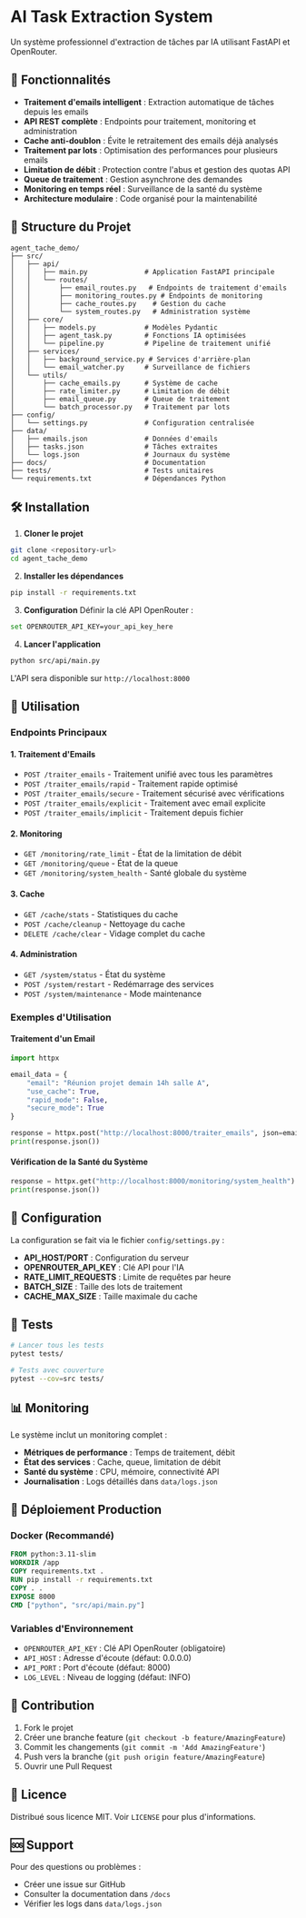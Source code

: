 # AI Task Extraction System

Un système professionnel d'extraction de tâches par IA utilisant FastAPI et OpenRouter.

## 🚀 Fonctionnalités

- **Traitement d'emails intelligent** : Extraction automatique de tâches depuis les emails
- **API REST complète** : Endpoints pour traitement, monitoring et administration
- **Cache anti-doublon** : Évite le retraitement des emails déjà analysés
- **Traitement par lots** : Optimisation des performances pour plusieurs emails
- **Limitation de débit** : Protection contre l'abus et gestion des quotas API
- **Queue de traitement** : Gestion asynchrone des demandes
- **Monitoring en temps réel** : Surveillance de la santé du système
- **Architecture modulaire** : Code organisé pour la maintenabilité

## 📁 Structure du Projet

```
agent_tache_demo/
├── src/
│   ├── api/
│   │   ├── main.py              # Application FastAPI principale
│   │   └── routes/
│   │       ├── email_routes.py   # Endpoints de traitement d'emails
│   │       ├── monitoring_routes.py # Endpoints de monitoring
│   │       ├── cache_routes.py    # Gestion du cache
│   │       └── system_routes.py   # Administration système
│   ├── core/
│   │   ├── models.py            # Modèles Pydantic
│   │   ├── agent_task.py        # Fonctions IA optimisées
│   │   └── pipeline.py          # Pipeline de traitement unifié
│   ├── services/
│   │   ├── background_service.py # Services d'arrière-plan
│   │   └── email_watcher.py     # Surveillance de fichiers
│   └── utils/
│       ├── cache_emails.py      # Système de cache
│       ├── rate_limiter.py      # Limitation de débit
│       ├── email_queue.py       # Queue de traitement
│       └── batch_processor.py   # Traitement par lots
├── config/
│   └── settings.py              # Configuration centralisée
├── data/
│   ├── emails.json              # Données d'emails
│   ├── tasks.json               # Tâches extraites
│   └── logs.json                # Journaux du système
├── docs/                        # Documentation
├── tests/                       # Tests unitaires
└── requirements.txt             # Dépendances Python
```

## 🛠️ Installation

1. **Cloner le projet**
```bash
git clone <repository-url>
cd agent_tache_demo
```

2. **Installer les dépendances**
```bash
pip install -r requirements.txt
```

3. **Configuration**
Définir la clé API OpenRouter :
```bash
set OPENROUTER_API_KEY=your_api_key_here
```

4. **Lancer l'application**
```bash
python src/api/main.py
```

L'API sera disponible sur `http://localhost:8000`

## 📖 Utilisation

### Endpoints Principaux

#### 1. Traitement d'Emails
- `POST /traiter_emails` - Traitement unifié avec tous les paramètres
- `POST /traiter_emails/rapid` - Traitement rapide optimisé
- `POST /traiter_emails/secure` - Traitement sécurisé avec vérifications
- `POST /traiter_emails/explicit` - Traitement avec email explicite
- `POST /traiter_emails/implicit` - Traitement depuis fichier

#### 2. Monitoring
- `GET /monitoring/rate_limit` - État de la limitation de débit
- `GET /monitoring/queue` - État de la queue
- `GET /monitoring/system_health` - Santé globale du système

#### 3. Cache
- `GET /cache/stats` - Statistiques du cache
- `POST /cache/cleanup` - Nettoyage du cache
- `DELETE /cache/clear` - Vidage complet du cache

#### 4. Administration
- `GET /system/status` - État du système
- `POST /system/restart` - Redémarrage des services
- `POST /system/maintenance` - Mode maintenance

### Exemples d'Utilisation

#### Traitement d'un Email
```python
import httpx

email_data = {
    "email": "Réunion projet demain 14h salle A",
    "use_cache": True,
    "rapid_mode": False,
    "secure_mode": True
}

response = httpx.post("http://localhost:8000/traiter_emails", json=email_data)
print(response.json())
```

#### Vérification de la Santé du Système
```python
response = httpx.get("http://localhost:8000/monitoring/system_health")
print(response.json())
```

## 🔧 Configuration

La configuration se fait via le fichier `config/settings.py` :

- **API_HOST/PORT** : Configuration du serveur
- **OPENROUTER_API_KEY** : Clé API pour l'IA
- **RATE_LIMIT_REQUESTS** : Limite de requêtes par heure
- **BATCH_SIZE** : Taille des lots de traitement
- **CACHE_MAX_SIZE** : Taille maximale du cache

## 🧪 Tests

```bash
# Lancer tous les tests
pytest tests/

# Tests avec couverture
pytest --cov=src tests/
```

## 📊 Monitoring

Le système inclut un monitoring complet :

- **Métriques de performance** : Temps de traitement, débit
- **État des services** : Cache, queue, limitation de débit
- **Santé du système** : CPU, mémoire, connectivité API
- **Journalisation** : Logs détaillés dans `data/logs.json`

## 🚀 Déploiement Production

### Docker (Recommandé)
```dockerfile
FROM python:3.11-slim
WORKDIR /app
COPY requirements.txt .
RUN pip install -r requirements.txt
COPY . .
EXPOSE 8000
CMD ["python", "src/api/main.py"]
```

### Variables d'Environnement
- `OPENROUTER_API_KEY` : Clé API OpenRouter (obligatoire)
- `API_HOST` : Adresse d'écoute (défaut: 0.0.0.0)
- `API_PORT` : Port d'écoute (défaut: 8000)
- `LOG_LEVEL` : Niveau de logging (défaut: INFO)

## 🤝 Contribution

1. Fork le projet
2. Créer une branche feature (`git checkout -b feature/AmazingFeature`)
3. Commit les changements (`git commit -m 'Add AmazingFeature'`)
4. Push vers la branche (`git push origin feature/AmazingFeature`)
5. Ouvrir une Pull Request

## 📝 Licence

Distribué sous licence MIT. Voir `LICENSE` pour plus d'informations.

## 🆘 Support

Pour des questions ou problèmes :
- Créer une issue sur GitHub
- Consulter la documentation dans `/docs`
- Vérifier les logs dans `data/logs.json`
